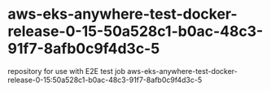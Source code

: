 # aws-eks-anywhere-test-docker-release-0-15-50a528c1-b0ac-48c3-91f7-8afb0c9f4d3c-5
repository for use with E2E test job aws-eks-anywhere-test-docker-release-0-15:50a528c1-b0ac-48c3-91f7-8afb0c9f4d3c-5
